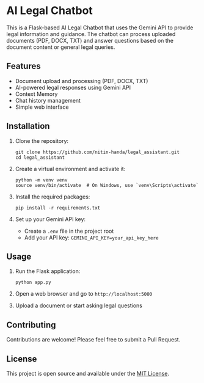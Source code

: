 # AI Legal Chatbot

This is a Flask-based AI Legal Chatbot that uses the Gemini API to provide legal information and guidance. The chatbot can process uploaded documents (PDF, DOCX, TXT) and answer questions based on the document content or general legal queries.

## Features

- Document upload and processing (PDF, DOCX, TXT)
- AI-powered legal responses using Gemini API
- Context Memory
- Chat history management
- Simple web interface

## Installation

1. Clone the repository:
   ```
   git clone https://github.com/nitin-handa/legal_assistant.git
   cd legal_assistant
   ```

2. Create a virtual environment and activate it:
   ```
   python -m venv venv
   source venv/bin/activate  # On Windows, use `venv\Scripts\activate`
   ```

3. Install the required packages:
   ```
   pip install -r requirements.txt
   ```

4. Set up your Gemini API key:
   - Create a `.env` file in the project root
   - Add your API key: `GEMINI_API_KEY=your_api_key_here`

## Usage

1. Run the Flask application:
   ```
   python app.py
   ```

2. Open a web browser and go to `http://localhost:5000`

3. Upload a document or start asking legal questions

## Contributing

Contributions are welcome! Please feel free to submit a Pull Request.

## License

This project is open source and available under the [MIT License](LICENSE).
